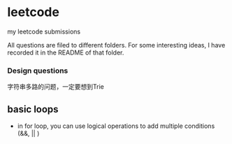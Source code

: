 # leetcode
my leetcode submissions

All questions are filed to different folders. For some interesting ideas, I have recorded it in the README of that folder.

### Design questions
字符串多路的问题，一定要想到Trie

## basic loops
- in for loop, you can use logical operations to add multiple conditions (&&, || )


